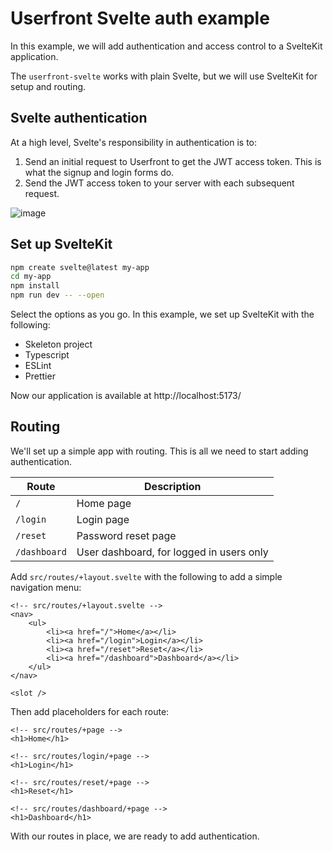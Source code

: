 # Userfront Svelte auth example
In this example, we will add authentication and access control to a SvelteKit application.

The `userfront-svelte` works with plain Svelte, but we will use SvelteKit for setup and routing.

## Svelte authentication

At a high level, Svelte's responsibility in authentication is to:

1. Send an initial request to Userfront to get the JWT access token. This is what the signup and login forms do.
2. Send the JWT access token to your server with each subsequent request.

![image](https://github.com/Leftium/userfront-svelte/assets/381217/a2ad08a4-aae2-4f52-ba01-4ae733049be8)

## Set up SvelteKit

```bash
npm create svelte@latest my-app
cd my-app
npm install
npm run dev -- --open
```

Select the options as you go. In this example, we set up SvelteKit with the following:

- Skeleton project
- Typescript
- ESLint
- Prettier

Now our application is available at http://localhost:5173/

## Routing

We'll set up a simple app with routing. This is all we need to start adding authentication.

Route        | Description
------------ | ---------------------------------------         
`/`          | Home page
`/login`     | Login page
`/reset`     | Password reset page
`/dashboard` | User dashboard, for logged in users only

Add `src/routes/+layout.svelte` with the following to add a simple navigation menu:

```svelte
<!-- src/routes/+layout.svelte -->
<nav>
	<ul>
		<li><a href="/">Home</a></li>
		<li><a href="/login">Login</a></li>
		<li><a href="/reset">Reset</a></li>
		<li><a href="/dashboard">Dashboard</a></li>
	</ul>
</nav>

<slot />
```

Then add placeholders for each route:

```svelte
<!-- src/routes/+page -->
<h1>Home</h1>
```

```svelte
<!-- src/routes/login/+page -->
<h1>Login</h1>
```

```svelte
<!-- src/routes/reset/+page -->
<h1>Reset</h1>
```

```svelte
<!-- src/routes/dashboard/+page -->
<h1>Dashboard</h1>
```

With our routes in place, we are ready to add authentication.





